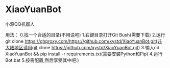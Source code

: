 # XiaoYuanBot
小源QQ机器人

用法：
0.找一个合适的目录(不用说吧)
1.右键目录打开Git Bush(需要下载)
2.运行git clone https://ghproxy.com/https://github.com/xystd/XiaoYuanBot.git(非大陆地区请用git clone https://github.com/xystd/XiaoYuanBot.git)
3.输入cd XiaoYuanBot && pip install -r requirements.txt(需要安装Python和Pip)
4.运行Bot.bat
5.按需配置,然后享受其中吧:)
